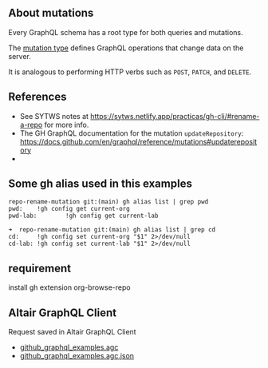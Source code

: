 ## About mutations

Every GraphQL schema has a root type for both queries and mutations. 

The [mutation type](https://graphql.github.io/graphql-spec/June2018/#sec-Type-System) defines GraphQL operations that change data on the server. 

It is analogous to performing HTTP verbs such as `POST`, `PATCH`, and `DELETE`.

## References

* See SYTWS notes at 
<https://sytws.netlify.app/practicas/gh-cli/#rename-a-repo> for more info.
* The GH GraphQL documentation for the mutation `updateRepository`: <https://docs.github.com/en/graphql/reference/mutations#updaterepository>
* 
## Some gh alias used in this examples

```
repo-rename-mutation git:(main) gh alias list | grep pwd
pwd:    !gh config get current-org
pwd-lab:        !gh config get current-lab
```

```
➜  repo-rename-mutation git:(main) gh alias list | grep cd 
cd:     !gh config set current-org "$1" 2>/dev/null
cd-lab: !gh config set current-lab "$1" 2>/dev/null
```

## requirement

install gh extension org-browse-repo

## Altair GraphQL Client

Request saved in Altair GraphQL Client

* [github_graphql_examples.agc](github_graphql_examples.agc)
* [github_graphql_examples.agc.json](github_graphql_examples.agc.json)